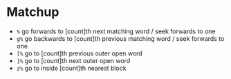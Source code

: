 # Matchup

* `%` go forwards to [count]th next matching word / seek forwards to one
* `g%` go backwards to [count]th previous matching word / seek forwards to one
* `[%` go to [count]th previous outer open word
* `]%` go to [count]th next outer open word
* `z%` go to inside [count]th nearest block
